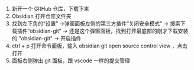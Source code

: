 1. 新开一个 GItHub 仓库，下载下来
2. Obsidian 打开仓库文件夹
3. 找到左下角的“设置”  ->弹窗面板左侧的第三方插件“关闭安全模式” -> 搜索下载插件“obsidian-git” -> 还是这个弹窗面板，找到打开最底部的刚才下载安装的 "obsidian-git" -> 开启插件
4. ctrl + p 打开命令面板，输入 obsidian git open source control view ，点击打开
5. 面板右侧弹出 git 面板，跟 vscode 一样的提交管理
